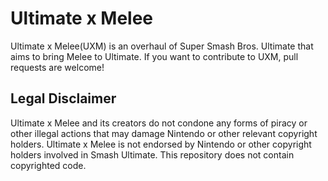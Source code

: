 # Ultimate x Melee

Ultimate x Melee(UXM) is an overhaul of Super Smash Bros. Ultimate that aims to bring Melee to Ultimate.
If you want to contribute to UXM, pull requests are welcome!




## Legal Disclaimer
Ultimate x Melee and its creators do not condone any forms of piracy or other illegal actions that may damage Nintendo or other relevant copyright holders.
Ultimate x Melee is not endorsed by Nintendo or other copyright holders involved in Smash Ultimate. This repository does not contain copyrighted code.
